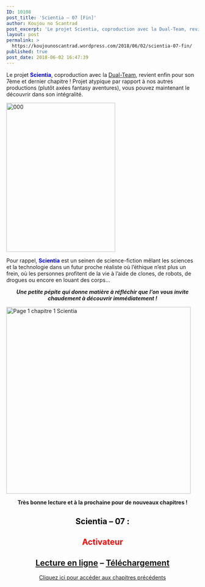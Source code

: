 ```yaml
---
ID: 10108
post_title: 'Scientia – 07 [Fin]'
author: Koujou no Scantrad
post_excerpt: 'Le projet Scientia, coproduction avec la Dual-Team, revient enfin pour son 7&egrave;me et dernier chapitre ! Projet atypique par rapport &agrave; nos autres productions (plut&ocirc;t ax&eacute;es fantasy aventures), vous pouvez maintenant le d&eacute;couvrir dans son int&eacute;gralit&eacute;. Pour rappel, Scientia est un seinen de science-fiction m&ecirc;lant les sciences et la technologie dans un futur proche r&eacute;aliste&hellip; <a href="https://koujounoscantrad.wordpress.com/2018/06/02/scientia-07-fin/">Lire la suite <span>Scientia &ndash; 07&nbsp;[Fin]</span></a>'
layout: post
permalink: >
  https://koujounoscantrad.wordpress.com/2018/06/02/scientia-07-fin/
published: true
post_date: 2018-06-02 16:47:39
---
```

<p style="text-align:left;">Le projet <strong><span style="color:#0000ff;">Scientia</span></strong>, coproduction avec la <a href="http://dual-team.eklablog.com/"  rel="noopener">Dual-Team</a>, revient enfin pour son 7ème et dernier chapitre ! Projet atypique par rapport à nos autres productions (plutôt axées fantasy aventures), vous pouvez maintenant le découvrir dans son intégralité.</p>
<p><img data-attachment-id="1621" data-permalink="https://koujounoscantrad.wordpress.com/scientia/attachment/000/" data-orig-file="https://koujounoscantrad.files.wordpress.com/2017/12/000-e1513297569625.jpg?w=285&#038;h=391" data-orig-size="1314,1800" data-comments-opened="1" data-image-meta="{&quot;aperture&quot;:&quot;0&quot;,&quot;credit&quot;:&quot;&quot;,&quot;camera&quot;:&quot;&quot;,&quot;caption&quot;:&quot;&quot;,&quot;created_timestamp&quot;:&quot;0&quot;,&quot;copyright&quot;:&quot;&quot;,&quot;focal_length&quot;:&quot;0&quot;,&quot;iso&quot;:&quot;0&quot;,&quot;shutter_speed&quot;:&quot;0&quot;,&quot;title&quot;:&quot;&quot;,&quot;orientation&quot;:&quot;0&quot;}" data-image-title="000" data-image-description="" data-medium-file="https://koujounoscantrad.files.wordpress.com/2017/12/000-e1513297569625.jpg?w=285&#038;h=391?w=219" data-large-file="https://koujounoscantrad.files.wordpress.com/2017/12/000-e1513297569625.jpg?w=285&#038;h=391?w=748" class="  wp-image-1621 aligncenter" src="https://koujounoscantrad.files.wordpress.com/2017/12/000-e1513297569625.jpg?w=285&#038;h=391" alt="000" width="285" height="391" srcset="https://koujounoscantrad.files.wordpress.com/2017/12/000-e1513297569625.jpg?w=285&amp;h=391 285w, https://koujounoscantrad.files.wordpress.com/2017/12/000-e1513297569625.jpg?w=570&amp;h=782 570w, https://koujounoscantrad.files.wordpress.com/2017/12/000-e1513297569625.jpg?w=110&amp;h=150 110w, https://koujounoscantrad.files.wordpress.com/2017/12/000-e1513297569625.jpg?w=219&amp;h=300 219w" sizes="(max-width: 285px) 100vw, 285px" /></p>
<p>Pour rappel,<span style="color:#0000ff;"> <strong>Scientia</strong> </span>est un seinen de science-fiction mêlant les sciences et la technologie dans un futur proche réaliste où l&rsquo;éthique n&rsquo;est plus un frein, où les personnes profitent de la vie à l&rsquo;aide de clones, de robots, de drogues ou encore en louant des corps&#8230;</p>
<p style="text-align:center;"><strong><em>Une petite pépite qui donne matière à réfléchir que l&rsquo;on vous invite chaudement à découvrir immédiatement !</em></strong></p>
<p><img data-attachment-id="1625" data-permalink="https://koujounoscantrad.wordpress.com/2017/12/15/scientia-06/page-1-chapitre-1-scientia/" data-orig-file="https://koujounoscantrad.files.wordpress.com/2017/12/page-1-chapitre-1-scientia-e1513299330369.jpg?w=483&#038;h=490" data-orig-size="1114,1131" data-comments-opened="1" data-image-meta="{&quot;aperture&quot;:&quot;0&quot;,&quot;credit&quot;:&quot;&quot;,&quot;camera&quot;:&quot;&quot;,&quot;caption&quot;:&quot;&quot;,&quot;created_timestamp&quot;:&quot;0&quot;,&quot;copyright&quot;:&quot;&quot;,&quot;focal_length&quot;:&quot;0&quot;,&quot;iso&quot;:&quot;0&quot;,&quot;shutter_speed&quot;:&quot;0&quot;,&quot;title&quot;:&quot;&quot;,&quot;orientation&quot;:&quot;0&quot;}" data-image-title="Page 1 chapitre 1 Scientia" data-image-description="" data-medium-file="https://koujounoscantrad.files.wordpress.com/2017/12/page-1-chapitre-1-scientia-e1513299330369.jpg?w=483&#038;h=490?w=295" data-large-file="https://koujounoscantrad.files.wordpress.com/2017/12/page-1-chapitre-1-scientia-e1513299330369.jpg?w=483&#038;h=490?w=825" class="  wp-image-1625 aligncenter" src="https://koujounoscantrad.files.wordpress.com/2017/12/page-1-chapitre-1-scientia-e1513299330369.jpg?w=483&#038;h=490" alt="Page 1 chapitre 1 Scientia" width="483" height="490" srcset="https://koujounoscantrad.files.wordpress.com/2017/12/page-1-chapitre-1-scientia-e1513299330369.jpg?w=483&amp;h=490 483w, https://koujounoscantrad.files.wordpress.com/2017/12/page-1-chapitre-1-scientia-e1513299330369.jpg?w=966&amp;h=980 966w, https://koujounoscantrad.files.wordpress.com/2017/12/page-1-chapitre-1-scientia-e1513299330369.jpg?w=148&amp;h=150 148w, https://koujounoscantrad.files.wordpress.com/2017/12/page-1-chapitre-1-scientia-e1513299330369.jpg?w=295&amp;h=300 295w, https://koujounoscantrad.files.wordpress.com/2017/12/page-1-chapitre-1-scientia-e1513299330369.jpg?w=768&amp;h=780 768w" sizes="(max-width: 483px) 100vw, 483px" /></p>
<p style="text-align:center;"><strong>Très bonne lecture et à la prochaine pour de nouveaux chapitres !</strong></p>
<h2 style="text-align:center;"><span style="color:#000000;"><strong>Scientia &#8211; 07 : </strong></span></h2>
<h2 style="text-align:center;"><span style="color:#ff0000;"><strong>Activateur<br />
</strong></span></h2>
<h2 style="text-align:center;"><a href="https://mangadex.org/chapter/339808/1">Lecture en ligne</a> &#8211; <a href="http://www.mediafire.com/file/4d3s9um78gf8bre/%5BDT%5D%5BKnS%5D_Scientia_Chap7%28fin%29.zip"  rel="noopener">Téléchargement</a></h2>
<p style="text-align:center;"><a href="https://koujounoscantrad.wordpress.com/scientia/"  rel="noopener">Cliquez ici pour accéder aux chapitres précédents</a></p>
<h2 style="text-align:center;"></h2>
<p> </p>